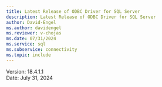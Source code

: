 ```yaml
---
title: Latest Release of ODBC Driver for SQL Server
description: Latest Release of ODBC Driver for SQL Server
author: David-Engel
ms.author: davidengel
ms.reviewer: v-chojas
ms.date: 07/31/2024
ms.service: sql
ms.subservice: connectivity
ms.topic: include
---
```


Version: 18.4.1.1  
Date: July 31, 2024  
